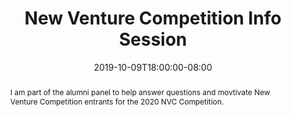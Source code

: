---
# Documentation: https://sourcethemes.com/academic/docs/managing-content/

title: "New Venture Competition Info Session"
event: New Venture Competition
event_url: https://www.eventbrite.com/e/2020-new-venture-competition-info-session-1-tickets-72731825849?aff=erelexpmlthttps://mitcentralcoast.org/
location: Santa Barbara, CA
summary: Motiviating new NVC entrants by sharing Allthenticate's story
abstract: I am part of the alumni panel to help answer questions and movtivate New Venture Competition entrants for the 2020 NVC Competition.

# Talk start and end times.
#   End time can optionally be hidden by prefixing the line with `#`.
date: 2019-10-09T18:00:00-08:00
date_end: 2019-10-18T20:00:00-08:00
all_day: false

# Schedule page publish date (NOT talk date).
publishDate: 2019-07-29T20:22:49-04:00

authors: [Chad Spensky]
tags: [Allthenticate, NVC]

# Is this a featured talk? (true/false)
featured: false

# Featured image
# To use, add an image named `featured.jpg/png` to your page's folder. 
# Focal points: Smart, Center, TopLeft, Top, TopRight, Left, Right, BottomLeft, Bottom, BottomRight.
image:
  caption: ""
  focal_point: ""
  preview_only: false

# Custom links (optional).
#   Uncomment and edit lines below to show custom links.
# links:
# - name: Follow
#   url: https://twitter.com
#   icon_pack: fab
#   icon: twitter

# Optional filename of your slides within your talk's folder or a URL.
url_slides:
url_code:
url_pdf:
url_video:

# Markdown Slides (optional).
#   Associate this talk with Markdown slides.
#   Simply enter your slide deck's filename without extension.
#   E.g. `slides = "example-slides"` references `content/slides/example-slides.md`.
#   Otherwise, set `slides = ""`.
slides: ""

# Projects (optional).
#   Associate this post with one or more of your projects.
#   Simply enter your project's folder or file name without extension.
#   E.g. `projects = ["internal-project"]` references `content/project/deep-learning/index.md`.
#   Otherwise, set `projects = []`.
projects: []
---